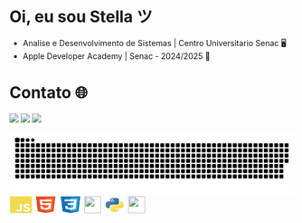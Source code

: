 # Oi, eu sou Stella ツ
- Analise e Desenvolvimento de Sistemas | Centro Universitario Senac 🖥️
- Apple Developer Academy | Senac - 2024/2025 🍎
  
# Contato 🌐
  <a href="https://www.linkedin.com/in/hadastella/" target="_blank"><img src="https://img.shields.io/badge/-LinkedIn-%230077B5?style=for-the-badge&logo=linkedin&logoColor=white" target="_blank"></a> 
  <a href="https://instagram.com/hadastella" target="_blank"><img src="https://img.shields.io/badge/-Instagram-%23E4405F?style=for-the-badge&logo=instagram&logoColor=white" target="_blank"></a>
  <a href = "mailto:stellacavalcante2004@gmail.com"><img src="https://img.shields.io/badge/-Gmail-%23333?style=for-the-badge&logo=gmail&logoColor=white" target="_blank"></a>


<picture>
  <source
    media="(prefers-color-scheme: dark)"
    srcset="https://raw.githubusercontent.com/stellahada/stellahada/output/github-contribution-grid-snake-dark.svg"
  />
  <source
    media="(prefers-color-scheme: light)"
    srcset="https://raw.githubusercontent.com/stellahada/stellahada/output/github-contribution-grid-snake.svg"
  />
  <img
    alt="github contribution grid snake animation"
    src="https://raw.githubusercontent.com/stellahada/stellahada/output/github-contribution-grid-snake.svg"
  />
</picture>

 <div align="rigth">
    <img align="center" alt="Rafa-Js" height="30" width="40" src="https://raw.githubusercontent.com/devicons/devicon/master/icons/javascript/javascript-plain.svg">
    <img align="center" alt="Rafa-HTML" height="30" width="40" src="https://raw.githubusercontent.com/devicons/devicon/master/icons/html5/html5-original.svg">
    <img align="center" alt="Rafa-CSS" height="30" width="40" src="https://raw.githubusercontent.com/devicons/devicon/master/icons/css3/css3-original.svg">
    <img align="center" height="30" width="30" src="https://cdn-icons-png.flaticon.com/512/5968/5968371.png">
    <img align="center" alt="Rafa-Python" height="30" width="40" src="https://raw.githubusercontent.com/devicons/devicon/master/icons/python/python-original.svg">
    <img align="center" height="30" width="30"  src="https://images-wixmp-ed30a86b8c4ca887773594c2.wixmp.com/i/7b2b8c4e-abd8-42d5-a6b5-810b70d34962/d82sy8p-5e7766c6-44b1-4f2b-9192-a1ee3071ba55.png" />
 
  </div>
